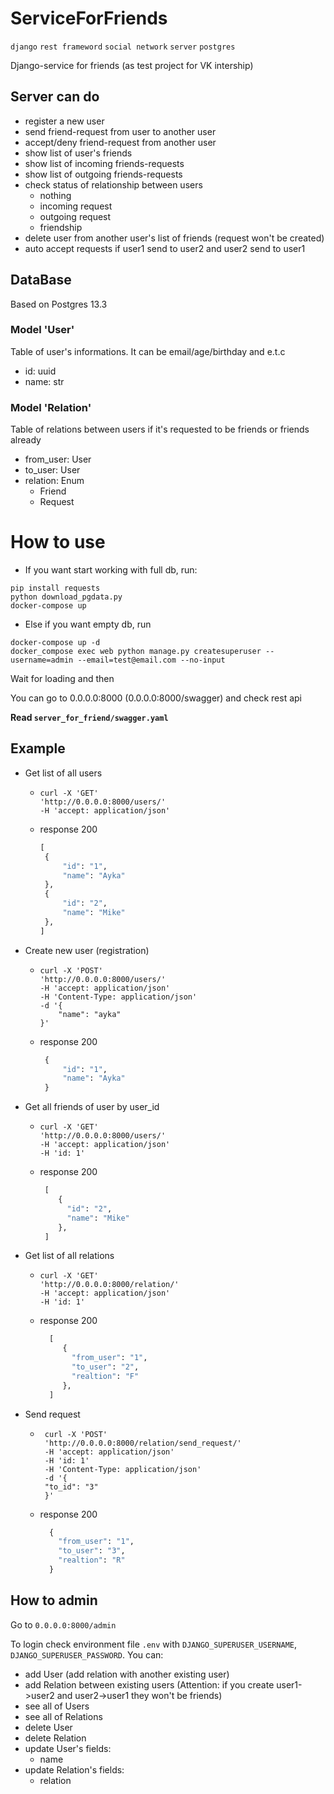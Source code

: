 # ServiceForFriends
`django` `rest frameword` `social network` `server` `postgres`

Django-service for friends (as test project for VK intership)


## Server can do
- register a new user
- send friend-request from user to another user
- accept/deny friend-request from another user
- show list of user's friends
- show list of incoming friends-requests
- show list of outgoing friends-requests
- check status of relationship between users
  - nothing
  - incoming request
  - outgoing request
  - friendship
- delete user from another user's list of friends (request won't be created)
- auto accept requests if user1 send to user2 and user2 send to user1


## DataBase 
Based on Postgres 13.3

### Model 'User'
Table of user's informations. It can be email/age/birthday and e.t.c
- id: uuid
- name: str

### Model 'Relation'
Table of relations between users if it's requested to be friends or friends already
- from_user: User
- to_user: User
- relation: Enum
  - Friend
  - Request

# How to use

* If you want start working with full db, run:
```commandline
pip install requests
python download_pgdata.py
docker-compose up
```
* Else if you want empty db, run
```commandline
docker-compose up -d
docker_compose exec web python manage.py createsuperuser --username=admin --email=test@email.com --no-input
```

Wait for loading and then

You can go to 0.0.0.0:8000 (0.0.0.0:8000/swagger) and check rest api

**Read ```server_for_friend/swagger.yaml```**

## Example

* Get list of all users

  - 
      ```commandline
      curl -X 'GET' 
      'http://0.0.0.0:8000/users/' 
      -H 'accept: application/json' 
      ```
  - response 200
      ```python
      [
       {
           "id": "1",
           "name": "Ayka"
       },
       {
           "id": "2",
           "name": "Mike"
       },
      ]
     ```

* Create new user (registration)

  - 
      ```commandline
      curl -X 'POST' 
      'http://0.0.0.0:8000/users/' 
      -H 'accept: application/json' 
      -H 'Content-Type: application/json' 
      -d '{
          "name": "ayka"
      }'
      ```
  - response 200
      ```python
       {
           "id": "1",
           "name": "Ayka"
       }
     ```
    
* Get all friends of user by user_id

  - 
      ```commandline
     curl -X 'GET' 
    'http://0.0.0.0:8000/users/' 
    -H 'accept: application/json' 
    -H 'id: 1'
    ```
  - response 200
     ```python
      [
         {
           "id": "2",
           "name": "Mike"
         },
      ]
    ```
* Get list of all relations

  -  
     ```commandline
     curl -X 'GET' 
     'http://0.0.0.0:8000/relation/' 
     -H 'accept: application/json' 
     -H 'id: 1'
    ```
  - response 200
    ```python
      [
         {
           "from_user": "1",
           "to_user": "2",
           "realtion": "F"
         },
      ]
    ```

* Send request

  -
     ```commandline
      curl -X 'POST' 
      'http://0.0.0.0:8000/relation/send_request/' 
      -H 'accept: application/json' 
      -H 'id: 1' 
      -H 'Content-Type: application/json' 
      -d '{
      "to_id": "3"
      }'
     ```
  - response 200
     ```python
       {
         "from_user": "1",
         "to_user": "3",
         "realtion": "R"
       }
     ```  


## How to admin
Go to ```0.0.0.0:8000/admin```

To login check environment file ```.env``` with `DJANGO_SUPERUSER_USERNAME`, `DJANGO_SUPERUSER_PASSWORD`.
You can:
- add User (add relation with another existing user)
- add Relation between existing users 
(Attention: if you create user1->user2 and user2->user1 they won't be friends)
- see all of Users
- see all of Relations
- delete User
- delete Relation
- update User's fields:
  - name
- update Relation's fields:
  - relation

[//]: # (# to test)

[//]: # ()
[//]: # (```commandline)

[//]: # (python manage.py test)

[//]: # (```)
